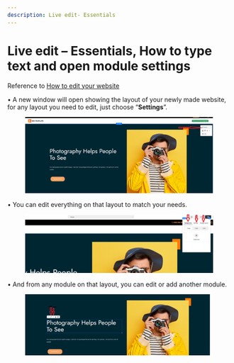 ```yaml
---
description: Live edit- Essentials
---
```


# Live edit – Essentials, How to type text and open module settings

Reference to [How to edit your website](https://help.microweber.com/user-guide/live-edit-how-to-edit-you-site)

• A new window will open showing the layout of your newly made website, for any layout you need to edit, just choose “**Settings**”.

<figure><img src=".gitbook/assets/image (7).png" alt=""><figcaption></figcaption></figure>

• You can edit everything on that layout to match your needs.

<figure><img src=".gitbook/assets/image (1) (1) (1) (1) (1) (1) (1) (1) (1) (1) (1) (1).png" alt=""><figcaption></figcaption></figure>

• And from any module on that layout, you can edit or add another module.

<figure><img src=".gitbook/assets/image (2) (1) (1) (1) (1) (1) (1) (1) (1).png" alt=""><figcaption></figcaption></figure>
